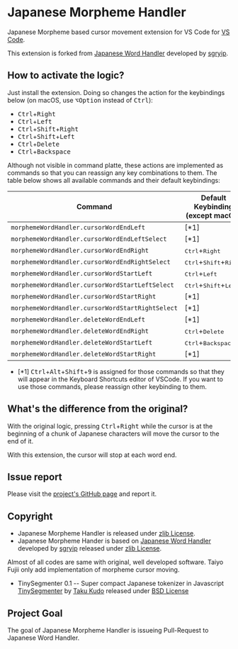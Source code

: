 <!-- markdownlint-disable no-inline-html -->

# Japanese Morpheme Handler

Japanese Morpheme based cursor movement extension for VS Code for [VS Code](https://code.visualstudio.com).

This extension is forked from [Japanese Word Handler](https://github.com/sgryjp/japanese-word-handler) developed by [sgryip](https://github.com/sgryjp).



## How to activate the logic?

Just install the extension. Doing so changes the action for the keybindings
below (on macOS, use <kbd>⌥Option</kbd> instead of <kbd>Ctrl</kbd>):

- <kbd>Ctrl</kbd>+<kbd>Right</kbd>
- <kbd>Ctrl</kbd>+<kbd>Left</kbd>
- <kbd>Ctrl</kbd>+<kbd>Shift</kbd>+<kbd>Right</kbd>
- <kbd>Ctrl</kbd>+<kbd>Shift</kbd>+<kbd>Left</kbd>
- <kbd>Ctrl</kbd>+<kbd>Delete</kbd>
- <kbd>Ctrl</kbd>+<kbd>Backspace</kbd>

Although not visible in command platte, these actions are implemented as
commands so that you can reassign any key combinations to them.
The table below shows all available commands and their default keybindings:

| Command                                          | Default Keybinding (except macOS)                 | Default keybinding (for macOS)                      |
| ------------------------------------------------ | ------------------------------------------------- | --------------------------------------------------- |
| `morphemeWordHandler.cursorWordEndLeft`          | [*1]                                              | [*1]                                                |
| `morphemeWordHandler.cursorWordEndLeftSelect`    | [*1]                                              | [*1]                                                |
| `morphemeWordHandler.cursorWordEndRight`         | <kbd>Ctrl</kbd>+<kbd>Right</kbd>                  | <kbd>Option</kbd>+<kbd>Right</kbd>                  |
| `morphemeWordHandler.cursorWordEndRightSelect`   | <kbd>Ctrl</kbd>+<kbd>Shift</kbd>+<kbd>Right</kbd> | <kbd>Option</kbd>+<kbd>Shift</kbd>+<kbd>Right</kbd> |
| `morphemeWordHandler.cursorWordStartLeft`        | <kbd>Ctrl</kbd>+<kbd>Left</kbd>                   | <kbd>Option</kbd>+<kbd>Left</kbd>                   |
| `morphemeWordHandler.cursorWordStartLeftSelect`  | <kbd>Ctrl</kbd>+<kbd>Shift</kbd>+<kbd>Left</kbd>  | <kbd>Option</kbd>+<kbd>Shift</kbd>+<kbd>Left</kbd>  |
| `morphemeWordHandler.cursorWordStartRight`       | [*1]                                              | [*1]                                                |
| `morphemeWordHandler.cursorWordStartRightSelect` | [*1]                                              | [*1]                                                |
| `morphemeWordHandler.deleteWordEndLeft`          | [*1]                                              | [*1]                                                |
| `morphemeWordHandler.deleteWordEndRight`         | <kbd>Ctrl</kbd>+<kbd>Delete</kbd>                 | <kbd>Option</kbd>+<kbd>Delete</kbd>                 |
| `morphemeWordHandler.deleteWordStartLeft`        | <kbd>Ctrl</kbd>+<kbd>Backspace</kbd>              | <kbd>Option</kbd>+<kbd>Backspace</kbd>              |
| `morphemeWordHandler.deleteWordStartRight`       | [*1]                                              | [*1]                                                |

- [*1] <kbd>Ctrl</kbd>+<kbd>Alt</kbd>+<kbd>Shift</kbd>+<kbd>9</kbd> is assigned
  for those commands so that they will appear in the Keyboard Shortcuts
  editor of VSCode. If you want to use those commands, please reassign
  other keybinding to them.

## What's the difference from the original?

With the original logic, pressing <kbd>Ctrl</kbd>+<kbd>Right</kbd> while the
cursor is at the beginning of a chunk of Japanese characters will move the
cursor to the end of it.

With this extension, the cursor will stop at each word end.


## Issue report

Please visit the
[project's GitHub page](https://github.com/ttrace/japanese-morhpeme-handler)
and report it.

## Copyright

- Japanese Morpheme Handler is released under [zlib License](./LICENSE).
- Japanese Morpheme Hander is based on [Japanese Word Handler](https://github.com/sgryjp/japanese-word-handler) developed by [sgryip](https://github.com/sgryjp) released under [zlib License](./LICENSE_ORIGINAL).  

Almost of all codes are same with original, well developed software.  Taiyo Fujii only add implementation of morpheme cursor moving.

- TinySegmenter 0.1 -- Super compact Japanese tokenizer in Javascript [TinySegmenter](http://chasen.org/~taku/software/TinySegmenter/) by [Taku Kudo](http://chasen.org/~taku/) released under [BSD License](./LICENSE)

## Project Goal

The goal of Japanese Morpheme Handler is issueing Pull-Request to Japanese Word Handler.